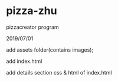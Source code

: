 # pizza-zhu
pizzacreator program

2019/07/01  

add assets folder(contains images);

add index.html

add details section css & html of index.html

